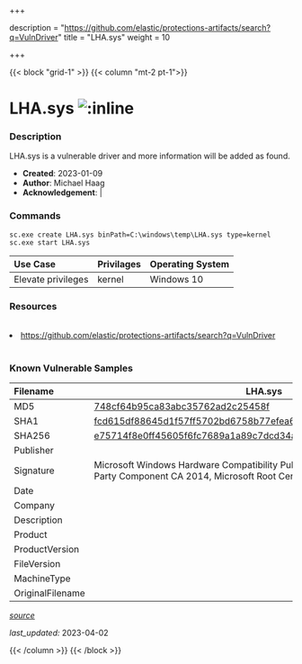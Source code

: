 +++

description = "https://github.com/elastic/protections-artifacts/search?q=VulnDriver"
title = "LHA.sys"
weight = 10

+++


{{< block "grid-1" >}}
{{< column "mt-2 pt-1">}}


# LHA.sys ![:inline](/images/twitter_verified.png) 


### Description

LHA.sys is a vulnerable driver and more information will be added as found.

- **Created**: 2023-01-09
- **Author**: Michael Haag
- **Acknowledgement**:  | [](https://twitter.com/)

### Commands

```
sc.exe create LHA.sys binPath=C:\windows\temp\LHA.sys type=kernel
sc.exe start LHA.sys
```

| Use Case | Privilages | Operating System | 
|:---- | ---- | ---- |
| Elevate privileges | kernel | Windows 10 |

### Resources
<br>
<li><a href=" https://github.com/elastic/protections-artifacts/search?q=VulnDriver"> https://github.com/elastic/protections-artifacts/search?q=VulnDriver</a></li>
<br>

### Known Vulnerable Samples

| Filename | LHA.sys |
|:---- | ---- | 
| MD5 | <a href="https://www.virustotal.com/gui/file/748cf64b95ca83abc35762ad2c25458f">748cf64b95ca83abc35762ad2c25458f</a> |
| SHA1 | <a href="https://www.virustotal.com/gui/file/fcd615df88645d1f57ff5702bd6758b77efea6d0">fcd615df88645d1f57ff5702bd6758b77efea6d0</a> |
| SHA256 | <a href="https://www.virustotal.com/gui/file/e75714f8e0ff45605f6fc7689a1a89c7dcd34aab66c6131c63fefaca584539cf">e75714f8e0ff45605f6fc7689a1a89c7dcd34aab66c6131c63fefaca584539cf</a> |
| Publisher |  |
| Signature | Microsoft Windows Hardware Compatibility Publisher, Microsoft Windows Third Party Component CA 2014, Microsoft Root Certificate Authority 2010   |
| Date |  |
| Company |  |
| Description |  |
| Product |  |
| ProductVersion |  |
| FileVersion |  |
| MachineType |  |
| OriginalFilename |  |



[*source*](https://github.com/magicsword-io/LOLDrivers/tree/main/yaml/lha.sys.yml)

*last_updated:* 2023-04-02








{{< /column >}}
{{< /block >}}

